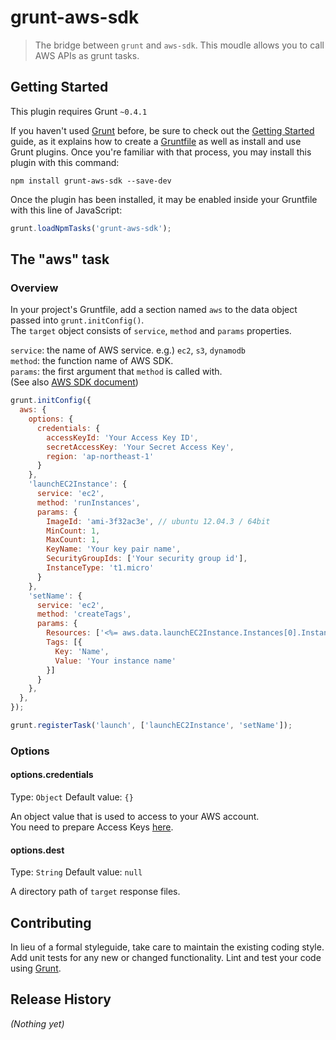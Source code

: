 # grunt-aws-sdk

> The bridge between `grunt` and `aws-sdk`. This moudle allows you to call AWS APIs as grunt tasks.

## Getting Started
This plugin requires Grunt `~0.4.1`

If you haven't used [Grunt](http://gruntjs.com/) before, be sure to check out the [Getting Started](http://gruntjs.com/getting-started) guide, as it explains how to create a [Gruntfile](http://gruntjs.com/sample-gruntfile) as well as install and use Grunt plugins. Once you're familiar with that process, you may install this plugin with this command:

```shell
npm install grunt-aws-sdk --save-dev
```

Once the plugin has been installed, it may be enabled inside your Gruntfile with this line of JavaScript:

```js
grunt.loadNpmTasks('grunt-aws-sdk');
```

## The "aws" task

### Overview
In your project's Gruntfile, add a section named `aws` to the data object passed into `grunt.initConfig()`.  
The `target` object consists of `service`, `method` and `params` properties.  
  
`service`: the name of AWS service.   e.g.) `ec2`, `s3`, `dynamodb`  
`method`: the function name of AWS SDK.  
`params`: the first argument that `method` is called with.  
(See also [AWS SDK document](http://docs.aws.amazon.com/AWSJavaScriptSDK/latest/frames.html))  

```js
grunt.initConfig({
  aws: {
    options: {
      credentials: {
        accessKeyId: 'Your Access Key ID',
        secretAccessKey: 'Your Secret Access Key',
        region: 'ap-northeast-1'
      }
    },
    'launchEC2Instance': {
      service: 'ec2',
      method: 'runInstances',
      params: {
        ImageId: 'ami-3f32ac3e', // ubuntu 12.04.3 / 64bit
        MinCount: 1,
        MaxCount: 1,
        KeyName: 'Your key pair name',
        SecurityGroupIds: ['Your security group id'],
        InstanceType: 't1.micro'
      }
    },
    'setName': {
      service: 'ec2',
      method: 'createTags',
      params: {
        Resources: ['<%= aws.data.launchEC2Instance.Instances[0].InstanceId %>'],
        Tags: [{
          Key: 'Name',
          Value: 'Your instance name'
        }]
      }
    },
  },
});

grunt.registerTask('launch', ['launchEC2Instance', 'setName']);
```

### Options

#### options.credentials
Type: `Object`
Default value: `{}`

An object value that is used to access to your AWS account.  
You need to prepare Access Keys [here](https://console.aws.amazon.com/iam/home?#security_credential).

#### options.dest
Type: `String`
Default value: `null`

A directory path of `target` response files.  

## Contributing
In lieu of a formal styleguide, take care to maintain the existing coding style. Add unit tests for any new or changed functionality. Lint and test your code using [Grunt](http://gruntjs.com/).

## Release History
_(Nothing yet)_
